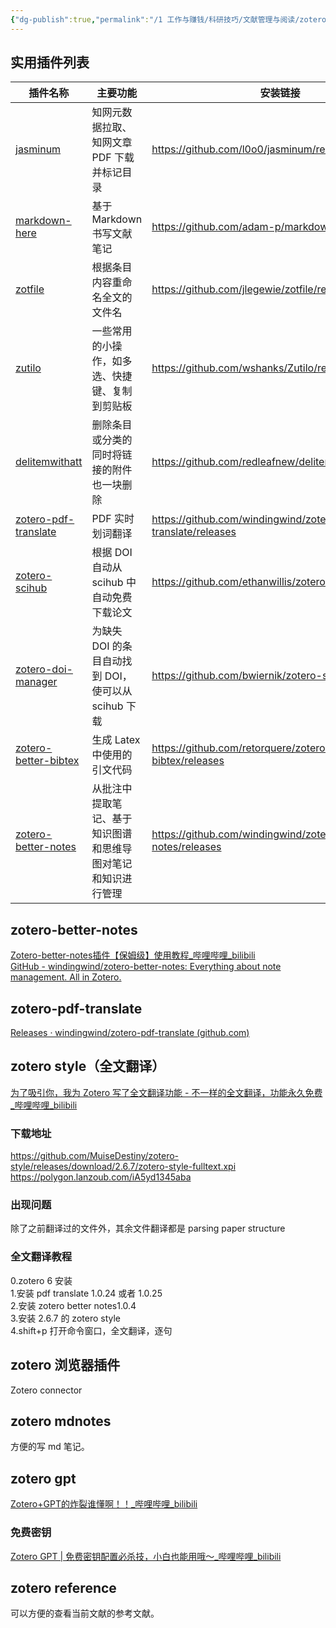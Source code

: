 ```yaml
---
{"dg-publish":true,"permalink":"/1 工作与赚钱/科研技巧/文献管理与阅读/zotero/zotero插件/","title":"zotero插件"}
---
```



## 实用插件列表

| 插件名称                                                                             | 主要功能                                                     | 安装链接                                                       |
|--------------------------------------------------------------------------------------|--------------------------------------------------------------|----------------------------------------------------------------|
| [jasminum](https://github.com/l0o0/jasminum/releases/)                               | 知网元数据拉取、知网文章 PDF 下载并标记目录                    | <https://github.com/l0o0/jasminum/releases/>                   |
| [markdown-here](https://github.com/adam-p/markdown-here/releases)                    | 基于 Markdown 书写文献笔记                                     | <https://github.com/adam-p/markdown-here/releases>             |
| [zotfile](https://github.com/jlegewie/zotfile/releases)                              | 根据条目内容重命名全文的文件名                               | <https://github.com/jlegewie/zotfile/releases>                 |
| [zutilo](https://github.com/wshanks/Zutilo/releases)                                 | 一些常用的小操作，如多选、快捷键、复制到剪贴板               | <https://github.com/wshanks/Zutilo/releases>                   |
| [delitemwithatt](https://github.com/redleafnew/delitemwithatt/releases)              | 删除条目或分类的同时将链接的附件也一块删除                   | <https://github.com/redleafnew/delitemwithatt/releases>        |
| [zotero-pdf-translate](https://github.com/windingwind/zotero-pdf-translate/releases) | PDF 实时划词翻译                                              | <https://github.com/windingwind/zotero-pdf-translate/releases> |
| [zotero-scihub](https://github.com/ethanwillis/zotero-scihub/releases)               | 根据 DOI 自动从 scihub 中自动免费下载论文                        | <https://github.com/ethanwillis/zotero-scihub/releases>        |
| [zotero-doi-manager](https://github.com/bwiernik/zotero-shortdoi/releases)           | 为缺失 DOI 的条目自动找到 DOI，使可以从 scihub 下载               | <https://github.com/bwiernik/zotero-shortdoi/releases>         |
| [zotero-better-bibtex](https://github.com/retorquere/zotero-better-bibtex/releases)  | 生成 Latex 中使用的引文代码                                    | <https://github.com/retorquere/zotero-better-bibtex/releases>  |
| [zotero-better-notes](https://github.com/windingwind/zotero-better-notes/releases)   | 从批注中提取笔记、基于知识图谱和思维导图对笔记和知识进行管理 | <https://github.com/windingwind/zotero-better-notes/releases>  |
## zotero-better-notes
[Zotero-better-notes插件【保姆级】使用教程_哔哩哔哩_bilibili](https://www.bilibili.com/video/BV1AG4y1q7hU/?spm_id_from=autoNext&vd_source=20cb3e7c6ad3d64f0eb2d763ff005080)  
[GitHub - windingwind/zotero-better-notes: Everything about note management. All in Zotero.](https://github.com/windingwind/zotero-better-notes)
## zotero-pdf-translate
[Releases · windingwind/zotero-pdf-translate (github.com)](https://github.com/windingwind/zotero-pdf-translate/releases)
## zotero style（全文翻译）
[为了吸引你，我为 Zotero 写了全文翻译功能 - 不一样的全文翻译，功能永久免费\_哔哩哔哩\_bilibili](https://www.bilibili.com/video/BV14h4y127TB/?buvid=XY630CE669F34078F341989B1EE06E60B0127&is_story_h5=false&mid=g8UDjEqHIS5oCexxb9oAEQ%3D%3D&p=1&plat_id=116&share_from=ugc&share_medium=android&share_plat=android&share_session_id=5ebaf10a-a152-4445-8b28-873c2b7dedb0&share_source=COPY&share_tag=s_i&timestamp=1689905894&unique_k=RoKMHHH&up_id=13557814)  
### 下载地址
https://github.com/MuiseDestiny/zotero-style/releases/download/2.6.7/zotero-style-fulltext.xpi  
https://polygon.lanzoub.com/iA5yd1345aba  
### 出现问题
除了之前翻译过的文件外，其余文件翻译都是 parsing paper structure
### 全文翻译教程
0.zotero 6 安装  
1.安装 pdf translate 1.0.24 或者 1.0.25  
2.安装 zotero better notes1.0.4  
3.安装 2.6.7 的 zotero style  
4.shift+p 打开命令窗口，全文翻译，逐句
## zotero 浏览器插件
Zotero connector
## zotero mdnotes
方便的写 md 笔记。
## zotero gpt
[Zotero+GPT的炸裂谁懂啊！！\_哔哩哔哩\_bilibili](https://www.bilibili.com/video/BV1LN411U7kZ/?spm_id_from=333.337.search-card.all.click)
### 免费密钥
[Zotero GPT | 免费密钥配置必杀技，小白也能用哦～\_哔哩哔哩\_bilibili](https://www.bilibili.com/video/BV1JP411Y7kz/?buvid=XY630CE669F34078F341989B1EE06E60B0127&is_story_h5=false&mid=g8UDjEqHIS5oCexxb9oAEQ%3D%3D&p=1&plat_id=116&share_from=ugc&share_medium=android&share_plat=android&share_session_id=53731ec7-662f-4e25-9600-0855b4881c64&share_source=COPY&share_tag=s_i&timestamp=1693186096&unique_k=M2AC2qO&up_id=381558745&vd_source=20cb3e7c6ad3d64f0eb2d763ff005080)
## zotero reference
可以方便的查看当前文献的参考文献。